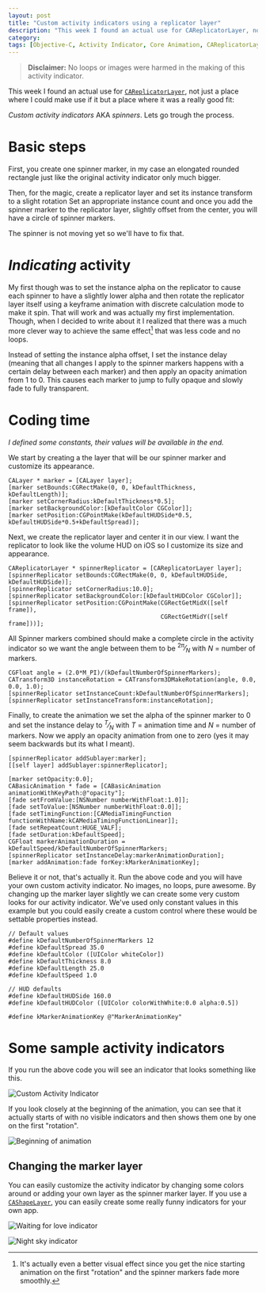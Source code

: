 ```yaml
---
layout: post
title: "Custom activity indicators using a replicator layer"
description: "This week I found an actual use for CAReplicatorLayer, not just a place where I could make use if it but a place where it was a really good fit: Custom activity indicators AKA spinners. Lets go trough the process."
category: 
tags: [Objective-C, Activity Indicator, Core Animation, CAReplicatorLayer, CAShapeLayer]
---
```


> **Disclaimer:**
> No loops or images were harmed in the making of this activity indicator. 

This week I found an actual use for [`CAReplicatorLayer`][replicator], not just a place where I could make use if it but a place where it was a really good fit: 

_Custom activity indicators_ AKA _spinners_. Lets go trough the process.

# Basic steps

First, you create one spinner marker, in my case an elongated rounded rectangle just like the original activity indicator only much bigger. 

Then, for the magic, create a replicator layer and set its instance transform to a slight rotation Set an appropriate instance count and once you add the spinner marker to the replicator layer, slightly offset from the center, you will have a circle of spinner markers. 

The spinner is not moving yet so we'll have to fix that. 

# _Indicating_ activity
My first though was to set the instance alpha on the replicator to cause each spinner to have a slightly lower alpha and then rotate the replicator layer itself using a keyframe animation with discrete calculation mode to make it spin. That will work and was actually my first implementation. Though, when I decided to write about it I realized that there was a much more clever way to achieve the same effect[^1] that was less code and no loops.

Instead of setting the instance alpha offset, I set the instance delay (meaning that all changes I apply to the spinner markers happens with a certain delay between each marker) and then apply an opacity animation from 1 to 0. This causes each marker to jump to fully opaque and slowly fade to fully transparent.

# Coding time

_I defined some constants, their values will be available in the end._

We start by creating a the layer that will be our spinner marker and customize its appearance.

	CALayer * marker = [CALayer layer];
	[marker setBounds:CGRectMake(0, 0, kDefaultThickness, kDefaultLength)];
	[marker setCornerRadius:kDefaultThickness*0.5];
	[marker setBackgroundColor:[kDefaultColor CGColor]];
	[marker setPosition:CGPointMake(kDefaultHUDSide*0.5, kDefaultHUDSide*0.5+kDefaultSpread)];

Next, we create the replicator layer and center it in our view. I want the replicator to look like the volume HUD on iOS so I customize its size and appearance.

	CAReplicatorLayer * spinnerReplicator = [CAReplicatorLayer layer];
	[spinnerReplicator setBounds:CGRectMake(0, 0, kDefaultHUDSide, kDefaultHUDSide)];
	[spinnerReplicator setCornerRadius:10.0];
	[spinnerReplicator setBackgroundColor:[kDefaultHUDColor CGColor]];
	[spinnerReplicator setPosition:CGPointMake(CGRectGetMidX([self frame]), 
	                                           CGRectGetMidY([self frame]))];

All Spinner markers combined should make a complete circle in the activity indicator so we want the angle between them to be <span class="math" aria-label="2 pi, divided by capital N"><sup>2π</sup>&frasl;<sub><em>N</em></sub></span> with _N_ = number of markers. 

	CGFloat angle = (2.0*M_PI)/(kDefaultNumberOfSpinnerMarkers);
	CATransform3D instanceRotation = CATransform3DMakeRotation(angle, 0.0, 0.0, 1.0);
	[spinnerReplicator setInstanceCount:kDefaultNumberOfSpinnerMarkers];
	[spinnerReplicator setInstanceTransform:instanceRotation];

Finally, to create the animation we set the alpha of the spinner marker to 0 and set the instance delay to <span class="math" aria-label="capital T, divided by capital N"><sup><em>T</em></sup>&frasl;<sub><em>N</em></sub></span> with _T_ = animation time and _N_ = number of markers. Now we apply an opacity animation from one to zero (yes it may seem backwards but its what I meant).

	[spinnerReplicator addSublayer:marker];
	[[self layer] addSublayer:spinnerReplicator];
	    
	[marker setOpacity:0.0];
	CABasicAnimation * fade = [CABasicAnimation animationWithKeyPath:@"opacity"];
	[fade setFromValue:[NSNumber numberWithFloat:1.0]];
	[fade setToValue:[NSNumber numberWithFloat:0.0]];
	[fade setTimingFunction:[CAMediaTimingFunction functionWithName:kCAMediaTimingFunctionLinear]];
	[fade setRepeatCount:HUGE_VALF];
	[fade setDuration:kDefaultSpeed];
	CGFloat markerAnimationDuration = kDefaultSpeed/kDefaultNumberOfSpinnerMarkers;
	[spinnerReplicator setInstanceDelay:markerAnimationDuration];
	[marker addAnimation:fade forKey:kMarkerAnimationKey];

Believe it or not, that's actually it. Run the above code and you will have your own custom activity indicator. No images, no loops, pure awesome. By changing up the marker layer slightly we can create some very custom looks for our activity indicator. We've used only constant values in this example but you could easily create a custom control where these would be settable properties instead.

	// Default values
	#define kDefaultNumberOfSpinnerMarkers 12
	#define kDefaultSpread 35.0
	#define kDefaultColor ([UIColor whiteColor])
	#define kDefaultThickness 8.0
	#define kDefaultLength 25.0
	#define kDefaultSpeed 1.0
	
	// HUD defaults
	#define kDefaultHUDSide 160.0
	#define kDefaultHUDColor ([UIColor colorWithWhite:0.0 alpha:0.5])
	
	#define kMarkerAnimationKey @"MarkerAnimationKey"

# Some sample activity indicators

If you run the above code you will see an indicator that looks something like this.

![Custom Activity Indicator](/images/custom-activity-indicator.png)

If you look closely at the beginning of the animation, you can see that it actually starts of with no visible indicators and then shows them one by one on the first "rotation".

![Beginning of animation](/images/indicator-start.png)

## Changing the marker layer

You can easily customize the activity indicator by changing some colors around or adding your own layer as the spinner marker layer. If you use a [`CAShapeLayer`][shapeLayer], you can easily create some really funny indicators for your own app.

![Waiting for love indicator](/images/waiting-for-love-indicator.png)

![Night sky indicator](/images/star-loader.png)


[^1]: It's actually even a better visual effect since you get the nice starting animation on the first "rotation" and the spinner markers fade more smoothly.

[shapeLayer]: https://developer.apple.com/library/mac/#documentation/GraphicsImaging/Reference/CAShapeLayer_class/Reference/Reference.html "CAShapeLayer documentation"

[replicator]: https://developer.apple.com/library/mac/#documentation/GraphicsImaging/Reference/CAReplicatorLayer_class/Reference/Reference.html "CAReplicatorLayer documentation"
